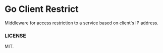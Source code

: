 # Go Client Restrict

Middleware for access restriction to a service based on client's IP address.

### LICENSE
MIT.

